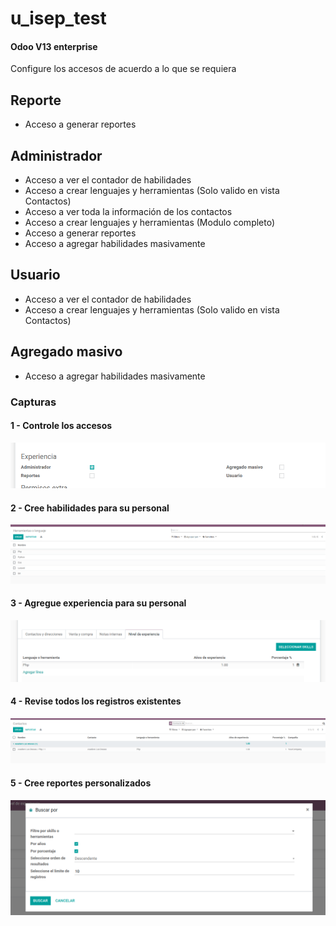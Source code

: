 # u_isep_test

#### Odoo V13 enterprise

Configure los accesos de acuerdo a lo que se requiera

## Reporte

- Acceso a generar reportes

## Administrador

- Acceso a ver el contador de habilidades
- Acceso a crear lenguajes y herramientas (Solo valido en vista Contactos)
- Acceso a ver toda la información de los contactos
- Acceso a crear lenguajes y herramientas (Modulo completo)
- Acceso a generar reportes
- Acceso a agregar habilidades masivamente


## Usuario

- Acceso a ver el contador de habilidades
- Acceso a crear lenguajes y herramientas (Solo valido en vista Contactos)

## Agregado masivo

- Acceso a agregar habilidades masivamente

###  Capturas

#### 1 - Controle los accesos

![Controle los accesos](https://github.com/chucgdaniel/u_isep_test/blob/main/static/description/1%20-%20Controle%20los%20accesos.png?raw=true)

#### 2 - Cree habilidades para su personal

![ Cree habilidades para su personal](https://github.com/chucgdaniel/u_isep_test/blob/main/static/description/2%20-%20Cree%20habilidades%20para%20su%20personal.png?raw=true)

#### 3 - Agregue experiencia para su personal

![ Agregue experiencia para su personal](https://github.com/chucgdaniel/u_isep_test/blob/main/static/description/3%20-%20Agregue%20experiencia%20para%20su%20personal.png?raw=true)

#### 4 - Revise todos los registros existentes

![ Revise todos los registros existentes](https://github.com/chucgdaniel/u_isep_test/blob/main/static/description/4%20-%20Revise%20todos%20los%20registros%20existentes.png?raw=true)

#### 5 - Cree reportes personalizados

![ Cree reportes personalizados](https://github.com/chucgdaniel/u_isep_test/blob/main/static/description/5%20-%20Cree%20reportes%20personalizados.png?raw=true)
